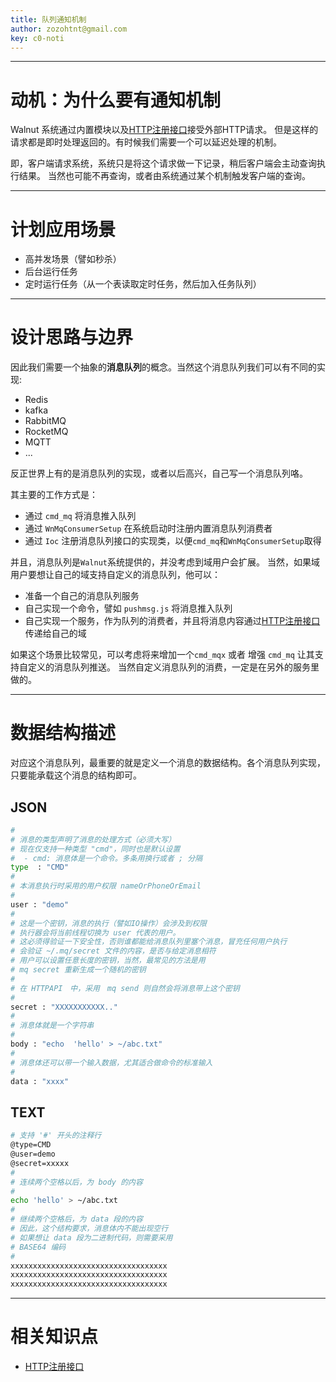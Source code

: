 ```yaml
---
title: 队列通知机制
author: zozohtnt@gmail.com
key: c0-noti
---
```


--------------------------------------
# 动机：为什么要有通知机制

Walnut 系统通过内置模块以及[HTTP注册接口][c1-api]接受外部HTTP请求。
但是这样的请求都是即时处理返回的。有时候我们需要一个可以延迟处理的机制。

即，客户端请求系统，系统只是将这个请求做一下记录，稍后客户端会主动查询执行结果。
当然也可能不再查询，或者由系统通过某个机制触发客户端的查询。

--------------------------------------
# 计划应用场景

- 高并发场景（譬如秒杀）
- 后台运行任务
- 定时运行任务（从一个表读取定时任务，然后加入任务队列）

------------------------------------------
# 设计思路与边界

因此我们需要一个抽象的**消息队列**的概念。当然这个消息队列我们可以有不同的实现:

- Redis
- kafka
- RabbitMQ
- RocketMQ
- MQTT
- ...

反正世界上有的是消息队列的实现，或者以后高兴，自己写一个消息队列咯。

其主要的工作方式是：

- 通过 `cmd_mq` 将消息推入队列
- 通过 `WnMqConsumerSetup` 在系统启动时注册内置消息队列消费者
- 通过 `Ioc` 注册消息队列接口的实现类，以便`cmd_mq`和`WnMqConsumerSetup`取得

并且，消息队列是`Walnut`系统提供的，并没考虑到域用户会扩展。
当然，如果域用户要想让自己的域支持自定义的消息队列，他可以：

- 准备一个自己的消息队列服务
- 自己实现一个命令，譬如 `pushmsg.js` 将消息推入队列
- 自己实现一个服务，作为队列的消费者，并且将消息内容通过[HTTP注册接口][c1-api]传递给自己的域

如果这个场景比较常见，可以考虑将来增加一个`cmd_mqx` 或者
增强 `cmd_mq` 让其支持自定义的消息队列推送。
当然自定义消息队列的消费，一定是在另外的服务里做的。

--------------------------------------
# 数据结构描述

对应这个消息队列，最重要的就是定义一个消息的数据结构。各个消息队列实现，
只要能承载这个消息的结构即可。

## JSON

```bash
#
# 消息的类型声明了消息的处理方式（必须大写）
# 现在仅支持一种类型 "cmd"，同时也是默认设置
#  - cmd: 消息体是一个命令。多条用换行或者 ; 分隔
type  : "CMD"
#
# 本消息执行时采用的用户权限 nameOrPhoneOrEmail
#
user : "demo"
#
# 这是一个密钥，消息的执行（譬如IO操作）会涉及到权限
# 执行器会将当前线程切换为 user 代表的用户。
# 这必须得验证一下安全性，否则谁都能给消息队列里塞个消息，冒充任何用户执行
# 会验证 ~/.mq/secret 文件的内容，是否与给定消息相符
# 用户可以设置任意长度的密钥，当然，最常见的方法是用
# mq secret 重新生成一个随机的密钥
#
# 在 HTTPAPI　中，采用　mq send 则自然会将消息带上这个密钥
#
secret : "XXXXXXXXXXX.."
#
# 消息体就是一个字符串
#
body : "echo  'hello' > ~/abc.txt"
#
# 消息体还可以带一个输入数据，尤其适合做命令的标准输入
#
data : "xxxx"
```

## TEXT

```bash
# 支持 '#' 开头的注释行
@type=CMD
@user=demo
@secret=xxxxx
#
# 连续两个空格以后，为 body 的内容
#
echo 'hello' > ~/abc.txt
#
# 继续两个空格后，为 data 段的内容
# 因此，这个结构要求，消息体内不能出现空行
# 如果想让 data 段为二进制代码，则需要采用
# BASE64 编码
#
xxxxxxxxxxxxxxxxxxxxxxxxxxxxxxxxxxx
xxxxxxxxxxxxxxxxxxxxxxxxxxxxxxxxxxx
xxxxxxxxxxxxxxxxxxxxxxxxxxxxxxxxxxx
```

--------------------------------------
# 相关知识点

- [HTTP注册接口][c1-api]

[c1-api]: core-l1/c1-regapi.md